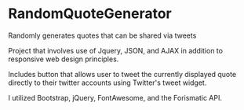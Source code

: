 # RandomQuoteGenerator
Randomly generates quotes that can be shared via tweets



Project that involves use of Jquery, JSON, and AJAX in addition to responsive web design principles.

Includes button that allows user to tweet the currently displayed quote directly to their twitter accounts using Twitter's tweet widget.

I utilized Bootstrap, jQuery, FontAwesome, and the Forismatic API.
